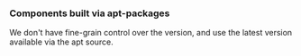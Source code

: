<!-- post: -->


### Components built via apt-packages

We don't have fine-grain control over the version, and use the latest version available via the apt source.

